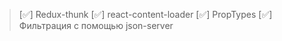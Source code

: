 > [✅] Redux-thunk
> [✅] react-content-loader
> [✅] PropTypes
> [✅] Фильтрация с помощью json-server
